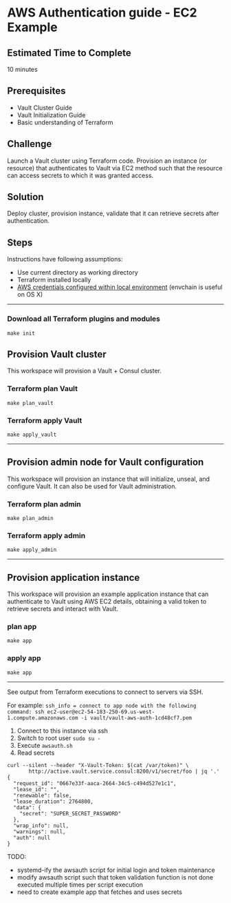 # AWS Authentication guide - EC2 Example


## Estimated Time to Complete
10 minutes

## Prerequisites
- Vault Cluster Guide
- Vault Initialization Guide
- Basic understanding of Terraform

## Challenge
Launch a Vault cluster using Terraform code. Provision an instance (or resource) that authenticates to Vault via EC2 method such that the resource can access secrets to which it was granted access.

## Solution

Deploy cluster, provision instance, validate that it can retrieve secrets after authentication.


## Steps
Instructions have following assumptions:
- Use current directory as working directory
- Terraform installed locally
- [AWS credentials configured within local environment](https://www.terraform.io/docs/providers/aws/)
(envchain is useful on OS X)

---  

### Download all Terraform plugins and modules
`make init`

## Provision Vault cluster  
This workspace will provision a Vault + Consul cluster.  

### Terraform plan Vault
`make plan_vault`

### Terraform apply Vault
`make apply_vault`

---  

## Provision admin node for Vault configuration
This workspace will provision an instance that will initialize, unseal, and configure Vault.  It can also be used for Vault administration.

### Terraform plan admin
`make plan_admin`

### Terraform apply admin
`make apply_admin`

---  

## Provision application instance
This workspace will provision an example application instance that can authenticate to Vault using AWS EC2 details, obtaining a valid token to retrieve secrets and interact with Vault.   

### plan app
`make app`

### apply app
`make app`

---  

See output from Terraform executions to connect to servers via SSH.

For example:
`ssh_info = connect to app node with the following command: ssh ec2-user@ec2-54-183-250-69.us-west-1.compute.amazonaws.com -i vault/vault-aws-auth-1cd48cf7.pem`

1. Connect to this instance via ssh
2. Switch to root user `sudo su -`
3. Execute `awsauth.sh`
4. Read secrets  
```
curl --silent --header "X-Vault-Token: $(cat /var/token)" \
       http://active.vault.service.consul:8200/v1/secret/foo | jq '.'
{
  "request_id": "0667e33f-aaca-2664-34c5-c494d527e1c1",
  "lease_id": "",
  "renewable": false,
  "lease_duration": 2764800,
  "data": {
    "secret": "SUPER_SECRET_PASSWORD"
  },
  "wrap_info": null,
  "warnings": null,
  "auth": null
}
```


TODO:
- systemd-ify the awsauth script for initial login and token maintenance
- modify awsauth script such that token validation function is not done executed multiple times per script execution
- need to create example app that fetches and uses secrets
